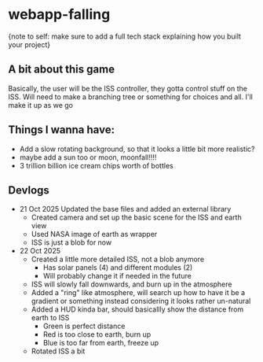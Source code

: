 # webapp-falling

{note to self: make sure to add a full tech stack explaining how you built your project}

## A bit about this game

Basically, the user will be the ISS controller, they gotta control stuff on the ISS. Will need to make a branching tree or something for choices and all. I'll make it up as we go

## Things I wanna have:

* Add a slow rotating background, so that it looks a little bit more realistic?
* maybe add a sun too or moon, moonfall!!!!
* 3 trillion billion ice cream chips worth of bottles

## Devlogs

* 21 Oct 2025
     Updated the base files and added an external library
    * Created camera and set up the basic scene for the ISS and earth view
    * Used NASA image of earth as wrapper
    * ISS is just a blob for now
* 22 Oct 2025
    * Created a little more detailed ISS, not a blob anymore
        * Has solar panels (4) and different modules (2)
        * Will probably change it if needed in the future
    * ISS will slowly fall downwards, and burn up in the atmosphere
    * Added a "ring" like atmosphere, will search up how to have it be a gradient or something instead considering it looks rather un-natural
    * Added a HUD kinda bar, should basicallly show the distance from earth to ISS
        * Green is perfect distance
        * Red is too close to earth, burn up
        * Blue is too far from earth, freeze up
    * Rotated ISS a bit
